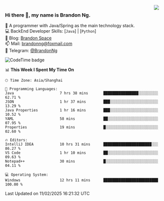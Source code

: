 <img  align="right" src="https://github-readme-stats-brandon0824.vercel.app/api/top-langs/?username=brandon0824&layout=compact">

### Hi there 👋, my name is Brandon Ng.

🌱 A programmer with Java/Spring as the main technology stack.  
💻 BackEnd Developer Skills: [`Java`] | [`Python`]  
📝 Blog: [Brandon Space](https://brandonng.tech)  
📫 Mail: brandonng@foxmail.com  
📰 Telegram: [@BrandonNg](https://t.me/BrandonNg24)  

![CodeTime badge](https://img.shields.io/endpoint?style=flat-square&url=https%3A%2F%2Fapi.codetime.dev%2Fshield%3Fid%3D128%26project%3D%26in%3D604800000)

<!--START_SECTION:waka-->
📊 **This Week I Spent My Time On** 

```text
🕑︎ Time Zone: Asia/Shanghai

💬 Programming Languages: 
Java                     7 hrs 38 mins       ████████████████░░░░░░░░░   62.71 % 
JSON                     1 hr 37 mins        ███░░░░░░░░░░░░░░░░░░░░░░   13.29 % 
Java Properties          1 hr 16 mins        ███░░░░░░░░░░░░░░░░░░░░░░   10.52 % 
YAML                     58 mins             ██░░░░░░░░░░░░░░░░░░░░░░░   07.95 % 
Properties               19 mins             █░░░░░░░░░░░░░░░░░░░░░░░░   02.60 % 

🔥 Editors: 
IntelliJ IDEA            10 hrs 31 mins      ██████████████████████░░░   86.27 % 
VS Code                  1 hr 10 mins        ██░░░░░░░░░░░░░░░░░░░░░░░   09.63 % 
Notepad++                30 mins             █░░░░░░░░░░░░░░░░░░░░░░░░   04.11 % 

💻 Operating System: 
Windows                  12 hrs 11 mins      █████████████████████████   100.00 % 
```


 Last Updated on 11/02/2025 16:21:32 UTC
<!--END_SECTION:waka-->
